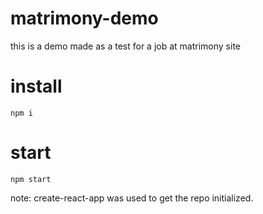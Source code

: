 # matrimony-demo
this is a demo made as a test for a job at matrimony site

# install
```npm i```

# start
```npm start```

note: create-react-app was used to get the repo initialized.
